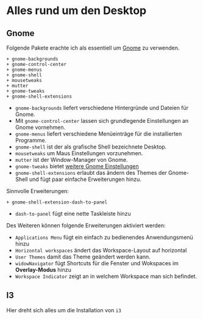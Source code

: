 # Alles rund um den Desktop

## Gnome 

Folgende Pakete erachte ich als essentiell um [Gnome](https://wiki.archlinux.de/title/GNOME) zu verwenden.

    + gnome-backgrounds
    + gnome-control-center
    + gnome-menus
    + gnome-shell
    + mousetweaks
    + mutter
    + gnome-tweaks
    + gnome-shell-extensions

* `gnome-backgrounds` liefert verschiedene Hintergründe und Dateien für Gnome. 
* Mit `gnome-control-center` lassen sich grundlegende Einstellungen an Gnome vornehmen. 
* `gnome-menus` liefert verschiedene Menüeinträge für die installierten Programme. 
* `gnome-shell` ist der als grafische Shell bezeichnete Desktop.
* `mousetweaks` um Maus Einstellungen vorzunehmen.
* `mutter` ist der Window-Manager von Gnome.
* `gnome-tweaks` bietet [weitere Gnome Einstellungen](https://wiki.archlinux.de/title/GNOME#Tipps_und_Tricks)
* `gnome-shell-extensions` erlaubt das ändern des Themes der Gnome-Shell und fügt paar einfache Erweiterungen hinzu.



Sinnvolle Erweiterungen:

    + gnome-shell-extension-dash-to-panel

* `dash-to-panel` fügt eine nette Taskleiste hinzu

Des Weiteren können folgende Erweiterungen aktiviert werden:

* `Applications Menu` fügt ein einfach zu bedienendes Anwendungsmenü hinzu
* `Horizontal workspaces` ändert das Workspace-Layout auf horizontal
* `User Themes` damit das Theme geändert werden kann.
* `widowNavigator` fügt Shortcuts für die Fenster und Wokspaces im **Overlay-Modus** hinzu
* `Workspace Indicator` zeigt an in welchem Workspace man sich befindet.



## I3 

Hier dreht sich alles um die Installation von `i3`